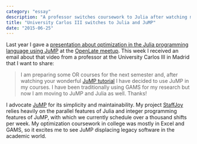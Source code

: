 ```yaml
---
category: "essay"
description: "A professor switches coursework to Julia after watching my video."
title: "University Carlos III switches to Julia and JuMP"
date: "2015-06-25"
---
```


Last year I gave a [presentation about optimization in the Julia programming language using JuMP](/video-optimization-in-julia/) at the [OpenLate meetup](http://meetup.com/openlate/). This week I received an email about that video from a professor at the University Carlos III in Madrid that I want to share:

> I am preparing some OR courses for the next semester and, after watching
your wonderful [JuMP tutorial](https://www.philipithomas.com/video-optimization-in-julia/) I have
decided to use JuMP in my courses. I have been traditionally using GAMS
for my research but now I am moving to JuMP and Julia as well. Thanks!

I advocate [JuMP](http://juliaopt.org) for its simplicity and maintainability. My project [StaffJoy](https://www.StaffJoy) relies heavily on the parallel features of Julia and integer programming features of JuMP, with which we currently schedule over a thousand shifts per week. My optimization coursework in college was mostly in Excel and GAMS, so it excites me to see JuMP displacing legacy software in the academic world.
